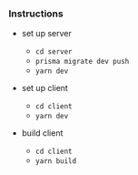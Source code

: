 ### Instructions

- set up server

  - `cd server`
  - `prisma migrate dev push`
  - `yarn dev`

- set up client

  - `cd client`
  - `yarn dev`

- build client
  - `cd client`
  - `yarn build`
